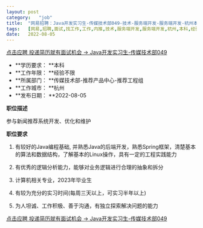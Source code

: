 ```yaml
---
layout:	post
category:	"job"
title:	"网易招聘：Java开发实习生-传媒技术部049-技术-服务端开发-服务端开发-杭州本科经验不限"
tags:	[网易,招聘,面试,找工作,工作,内推,技术,服务端开发,服务端开发,杭州,本科,经验不限]
date:	2022-08-05
---
```


[点击应聘 投递简历就有面试机会 ->  Java开发实习生-传媒技术部049](http://mobile.bole.netease.com/bole/boleDetail?id=34758&employeeId=346f03c3cda5f04c&key=all)



- **学历要求： **本科
- **工作年限： **经验不限
- **所属部门： **传媒技术部-推荐产品中心-推荐工程组
- **工作城市： **杭州
- **发布日期： **2022-08-05



**职位描述**

参与新闻推荐系统开发、优化和维护



**职位要求**

1. 有较好的Java编程基础, 并熟悉Java的后端开发，熟悉Spring框架，清楚基本的算法和数据结构，了解基本的Linux操作，具有一定的工程实践能力

2. 有优秀的逻辑分析能力，能够对业务逻辑进行合理的抽象和拆分

3. 计算机相关专业，2023年毕业生

4. 有较为充分的实习时间(每周三天以上，可实习半年以上)

5. 为人坦诚、工作积极、善于沟通，有独立探索解决问题的能力



[点击应聘 投递简历就有面试机会 ->  Java开发实习生-传媒技术部049](http://mobile.bole.netease.com/bole/boleDetail?id=34758&employeeId=346f03c3cda5f04c&key=all)